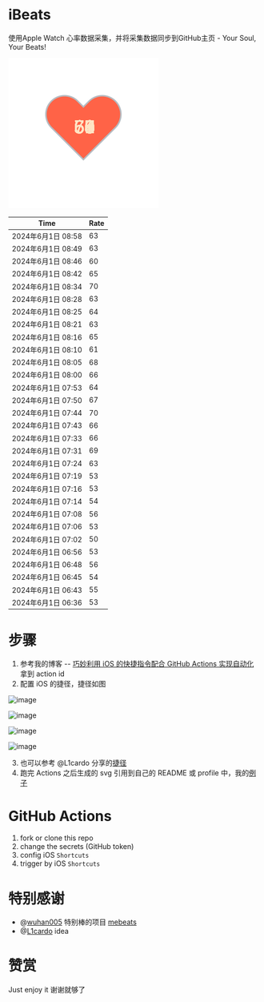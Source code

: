 # iBeats
使用Apple Watch 心率数据采集，并将采集数据同步到GitHub主页 - Your Soul, Your Beats!

![](./files/heart.svg)

<!--START_SECTION:my_heart_rate-->
| Time | Rate | 
 | ---- | ---- | 
| 2024年6月1日 08:58 | 63 |
| 2024年6月1日 08:49 | 63 |
| 2024年6月1日 08:46 | 60 |
| 2024年6月1日 08:42 | 65 |
| 2024年6月1日 08:34 | 70 |
| 2024年6月1日 08:28 | 63 |
| 2024年6月1日 08:25 | 64 |
| 2024年6月1日 08:21 | 63 |
| 2024年6月1日 08:16 | 65 |
| 2024年6月1日 08:10 | 61 |
| 2024年6月1日 08:05 | 68 |
| 2024年6月1日 08:00 | 66 |
| 2024年6月1日 07:53 | 64 |
| 2024年6月1日 07:50 | 67 |
| 2024年6月1日 07:44 | 70 |
| 2024年6月1日 07:43 | 66 |
| 2024年6月1日 07:33 | 66 |
| 2024年6月1日 07:31 | 69 |
| 2024年6月1日 07:24 | 63 |
| 2024年6月1日 07:19 | 53 |
| 2024年6月1日 07:16 | 53 |
| 2024年6月1日 07:14 | 54 |
| 2024年6月1日 07:08 | 56 |
| 2024年6月1日 07:06 | 53 |
| 2024年6月1日 07:02 | 50 |
| 2024年6月1日 06:56 | 53 |
| 2024年6月1日 06:48 | 56 |
| 2024年6月1日 06:45 | 54 |
| 2024年6月1日 06:43 | 55 |
| 2024年6月1日 06:36 | 53 |

<!--END_SECTION:my_heart_rate-->

# 步骤
1. 参考我的博客 -- [巧妙利用 iOS 的快捷指令配合 GitHub Actions 实现自动化](https://github.com/yihong0618/gitblog/issues/198) 拿到 action id
2. 配置 iOS 的捷径，捷径如图

![image](https://user-images.githubusercontent.com/15976103/122154218-0db0b480-ce97-11eb-93bb-5aec07c558dc.png)

![image](https://user-images.githubusercontent.com/15976103/122154236-186b4980-ce97-11eb-8e4b-70551a0391ae.png)

![image](https://user-images.githubusercontent.com/15976103/122154268-2d47dd00-ce97-11eb-902e-3acf292265a9.png)

![image](https://user-images.githubusercontent.com/15976103/122174055-fa144680-ceb4-11eb-9be2-3eb83cd516f7.png)

3. 也可以参考 @L1cardo 分享的[捷径](https://www.icloud.com/shortcuts/6ab6047b459c41ad822ad6b94b1c03d4)
4. 跑完 Actions 之后生成的 svg 引用到自己的 README 或 profile 中，我的[例子](https://github.com/yihong0618) 

# GitHub Actions

1. fork or clone this repo
2. change the secrets (GitHub token)
3. config iOS `Shortcuts` 
4. trigger by iOS `Shortcuts`

# 特别感谢
- @[wuhan005](https://github.com/wuhan005) 特别棒的项目 [mebeats](https://github.com/wuhan005/mebeats)
- @[L1cardo](https://github.com/L1cardo) idea

# 赞赏
Just enjoy it
谢谢就够了
